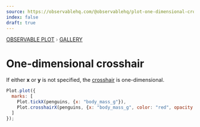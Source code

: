 ```yaml
---
source: https://observablehq.com/@observablehq/plot-one-dimensional-crosshair
index: false
draft: true
---
```


<div style="color: grey; font: 13px/25.5px var(--sans-serif); text-transform: uppercase;"><h1 style="display: none;">Plot: One-dimensional crosshair</h1><a href="/plot">Observable Plot</a> › <a href="/@observablehq/plot-gallery">Gallery</a></div>

# One-dimensional crosshair

If either **x** or **y** is not specified, the [crosshair](https://observablehq.com/plot/interactions/crosshair) is one-dimensional.

```js echo
Plot.plot({
  marks: [
    Plot.tickX(penguins, {x: "body_mass_g"}),
    Plot.crosshairX(penguins, {x: "body_mass_g", color: "red", opacity: 1})
  ]
});
```
